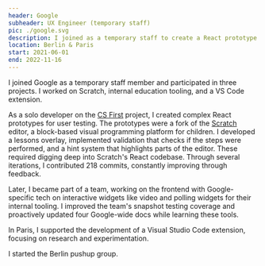 ```yaml
---
header: Google
subheader: UX Engineer (temporary staff)
pic: ./google.svg
description: I joined as a temporary staff to create a React prototype. After the project's success, I joined a team and dived deep into Google-specific technologies. I also worked on a VS Code extension and updated some of the tooling documentation. I started the Berlin pushup group.
location: Berlin & Paris
start: 2021-06-01
end: 2022-11-16
---
```


I joined Google as a temporary staff member and participated in three projects. I worked on Scratch, internal education tooling, and a VS Code extension.

As a solo developer on the [CS First](https://csfirst.withgoogle.com/s/en/home) project, I created complex React prototypes for user testing. The prototypes were a fork of the [Scratch](https://scratch.mit.edu/) editor, a block-based visual programming platform for children. I developed a lessons overlay, implemented validation that checks if the steps were performed, and a hint system that highlights parts of the editor. These required digging deep into Scratch's React codebase. Through several iterations, I contributed 218 commits, constantly improving through feedback.

Later, I became part of a team, working on the frontend with Google-specific tech on interactive widgets like video and polling widgets for their internal tooling. I improved the team's snapshot testing coverage and proactively updated four Google-wide docs while learning these tools.

In Paris, I supported the development of a Visual Studio Code extension, focusing on research and experimentation.

I started the Berlin pushup group.
